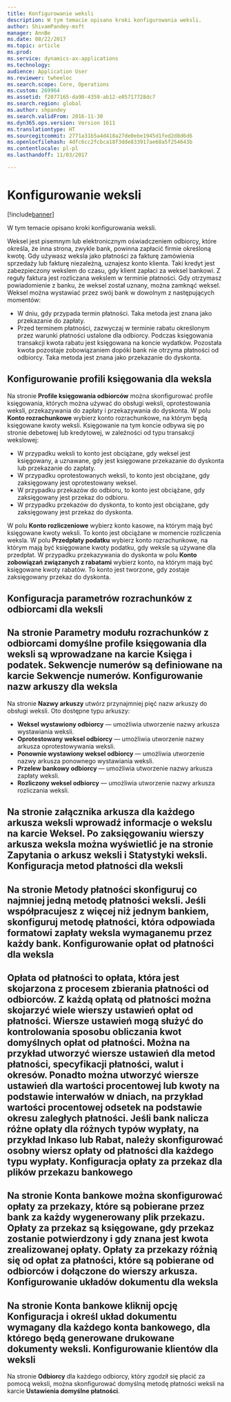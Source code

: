 ```yaml
---
title: Konfigurowanie weksli
description: W tym temacie opisano kroki konfigurowania weksli.
author: ShivamPandey-msft
manager: AnnBe
ms.date: 08/22/2017
ms.topic: article
ms.prod: 
ms.service: dynamics-ax-applications
ms.technology: 
audience: Application User
ms.reviewer: twheeloc
ms.search.scope: Core, Operations
ms.custom: 269964
ms.assetid: f2077165-da90-4359-ab12-e05717728dc7
ms.search.region: global
ms.author: shpandey
ms.search.validFrom: 2016-11-30
ms.dyn365.ops.version: Version 1611
ms.translationtype: HT
ms.sourcegitcommit: 2771a31b5a4d418a27de0ebe1945d1fed2d8d6d6
ms.openlocfilehash: 4dfc6cc2fcbca18f3dde833917ae68a5f254643b
ms.contentlocale: pl-pl
ms.lasthandoff: 11/03/2017

---
```


# <a name="set-up-bills-of-exchange"></a>Konfigurowanie weksli

[!include[banner](../includes/banner.md)]


W tym temacie opisano kroki konfigurowania weksli.

Weksel jest pisemnym lub elektronicznym oświadczeniem odbiorcy, które określa, że inna strona, zwykle bank, powinna zapłacić firmie określoną kwotę. Gdy używasz weksla jako płatności za fakturę zamówienia sprzedaży lub fakturę niezależną, uznajesz konto klienta. Taki kredyt jest zabezpieczony wekslem do czasu, gdy klient zapłaci za weksel bankowi. Z reguły faktura jest rozliczana wekslem w terminie płatności. Gdy otrzymasz powiadomienie z banku, że weksel został uznany, można zamknąć weksel. Weksel można wystawiać przez swój bank w dowolnym z następujących momentów:

-   W dniu, gdy przypada termin płatności. Taka metoda jest znana jako przekazanie do zapłaty.
-   Przed terminem płatności, zazwyczaj w terminie rabatu określonym przez warunki płatności ustalone dla odbiorcy. Podczas księgowania transakcji kwota rabatu jest księgowana na koncie wydatków. Pozostała kwota pozostaje zobowiązaniem dopóki bank nie otrzyma płatności od odbiorcy. Taka metoda jest znana jako przekazanie do dyskonta.

## <a name="set-up-posting-profiles-for-bills-of-exchange"></a>Konfigurowanie profili księgowania dla weksla
Na stronie **Profile księgowania odbiorców** można skonfigurować profile księgowania, których można używać do obsługi weksli, oprotestowania weksli, przekazywania do zapłaty i przekazywania do dyskonta. W polu **Konto rozrachunkowe** wybierz konto rozrachunkowe, na którym będą księgowane kwoty weksli. Księgowanie na tym koncie odbywa się po stronie debetowej lub kredytowej, w zależności od typu transakcji wekslowej:
-   W przypadku weksli to konto jest obciążane, gdy weksel jest księgowany, a uznawane, gdy jest księgowane przekazanie do dyskonta lub przekazanie do zapłaty.
-   W przypadku oprotestowanych weksli, to konto jest obciążane, gdy zaksięgowany jest oprotestowany weksel.
-   W przypadku przekazów do odbioru, to konto jest obciążane, gdy zaksięgowany jest przekaz do odbioru.
-   W przypadku przekazów do dyskonta, to konto jest obciążane, gdy zaksięgowany jest przekaz do dyskonta.

W polu **Konto rozliczeniowe** wybierz konto kasowe, na którym mają być księgowane kwoty weksli. To konto jest obciążane w momencie rozliczenia weksla. W polu **Przedpłaty podatku** wybierz konto rozrachunkowe, na którym mają być księgowane kwoty podatku, gdy weksle są używane dla przedpłat. W przypadku przekazywania do dyskonta w polu **Konto zobowiązań związanych z rabatami** wybierz konto, na którym mają być księgowane kwoty rabatów. To konto jest tworzone, gdy zostaje zaksięgowany przekaz do dyskonta.

## <a name="set-up-accounts-receivable-parameters-for-bills-of-exchange"></a>Konfiguracja parametrów rozrachunków z odbiorcami dla weksli
Na stronie **Parametry modułu rozrachunków z odbiorcami** domyślne profile księgowania dla weksli są wprowadzane na karcie **Księga i podatek**. Sekwencje numerów są definiowane na karcie **Sekwencje numerów**. Konfigurowanie nazw arkuszy dla weksla
------------------------------------------

Na stronie **Nazwy arkuszy** utwórz przynajmniej pięć nazw arkuszy do obsługi weksli. Oto dostępne typu arkuszy:
-   **Weksel wystawiony odbiorcy** — umożliwia utworzenie nazwy arkusza wystawiania weksli.
-   **Oprotestowany weksel odbiorcy** — umożliwia utworzenie nazwy arkusza oprotestowywania weksli.
-   **Ponownie wystawiony weksel odbiorcy** — umożliwia utworzenie nazwy arkusza ponownego wystawiania weksli.
-   **Przelew bankowy odbiorcy** — umożliwia utworzenie nazwy arkusza zapłaty weksli.
-   **Rozliczony weksel odbiorcy** — umożliwia utworzenie nazwy arkusza rozliczania weksli.

Na stronie załącznika arkusza dla każdego arkusza weksli wprowadź informacje o wekslu na karcie **Weksel**. Po zaksięgowaniu wierszy arkusza weksla można wyświetlić je na stronie **Zapytania o arkusz weksli** i **Statystyki weksli**.
Konfiguracja metod płatności dla weksli
-----------------------------------------------

Na stronie **Metody płatności** skonfiguruj co najmniej jedną metodę płatności weksli. Jeśli współpracujesz z więcej niż jednym bankiem, skonfiguruj metodę płatności, która odpowiada formatowi zapłaty weksla wymaganemu przez każdy bank.
Konfigurowanie opłat od płatności dla weksla
-----------------------------------------

Opłata od płatności to opłata, która jest skojarzona z procesem zbierania płatności od odbiorców. Z każdą opłatą od płatności można skojarzyć wiele wierszy ustawień opłat od płatności. Wiersze ustawień mogą służyć do kontrolowania sposobu obliczania kwot domyślnych opłat od płatności. Można na przykład utworzyć wiersze ustawień dla metod płatności, specyfikacji płatności, walut i okresów. Ponadto można utworzyć wiersze ustawień dla wartości procentowej lub kwoty na podstawie interwałów w dniach, na przykład wartości procentowej odsetek na podstawie okresu zaległych płatności. Jeśli bank nalicza różne opłaty dla różnych typów wypłaty, na przykład **Inkaso** lub **Rabat**, należy skonfigurować osobny wiersz opłaty od płatności dla każdego typu wypłaty.
Konfiguracja opłaty za przekaz dla plików przekazu bankowego
------------------------------------------------

Na stronie **Konta bankowe** można skonfigurować opłaty za przekazy, które są pobierane przez bank za każdy wygenerowany plik przekazu. Opłaty za przekaz są księgowane, gdy przekaz zostanie potwierdzony i gdy znana jest kwota zrealizowanej opłaty. Opłaty za przekazy różnią się od opłat za płatności, które są pobierane od odbiorców i dołączone do wierszy arkusza.
Konfigurowanie układów dokumentu dla weksla
---------------------------------------------

Na stronie **Konta bankowe** kliknij opcję **Konfiguracja** i określ układ dokumentu wymagany dla każdego konta bankowego, dla którego będą generowane drukowane dokumenty weksli.
Konfigurowanie klientów dla weksli
--------------------------------------

Na stronie **Odbiorcy** dla każdego odbiorcy, który zgodził się płacić za pomocą weksli, można skonfigurować domyślną metodę płatności weksli na karcie **Ustawienia domyślne płatności**.






